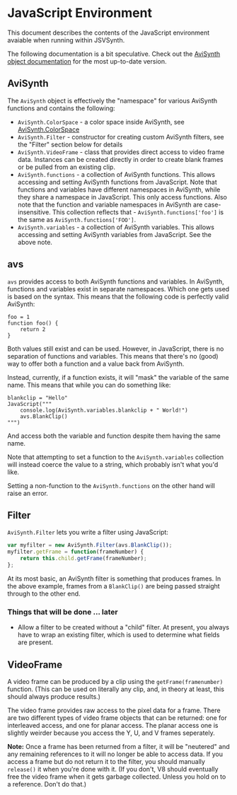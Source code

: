 JavaScript Environment
======================

This document describes the contents of the JavaScript environment avaiable
when running within JSVSynth.

The following documentation is a bit speculative. Check out the
[AviSynth object documentation](api/AviSynth.html) for the most up-to-date
version.

AviSynth
--------

The `AviSynth` object is effectively the "namespace" for various AviSynth
functions and contains the following:

* `AviSynth.ColorSpace` - a color space inside AviSynth, see
  [AviSynth.ColorSpace](api/AviSynth.ColorSpace.html)
* `AviSynth.Filter` - constructor for creating custom AviSynth filters, see
  the "Filter" section below for details
* `AviSynth.VideoFrame` - class that provides direct access to video frame data.
Instances can be created directly in order to create blank frames or be pulled
from an existing clip.
* `AviSynth.functions` - a collection of AviSynth functions. This allows
accessing and setting AviSynth functions from JavaScript. Note that functions
and variables have different namespaces in AviSynth, while they share a
namespace in JavaScript. This only access functions. Also note that the
function and variable namespaces in AviSynth are case-insensitive. This
collection reflects that - `AviSynth.functions['foo']` is the same as
`AviSynth.functions['FOO']`.
* `AviSynth.variables` - a collection of AviSynth variables. This allows
accessing and setting AviSynth variables from JavaScript. See the above note.

avs
---

`avs` provides access to both AviSynth functions and variables. In AviSynth,
functions and variables exist in separate namespaces. Which one gets used is
based on the syntax. This means that the following code is perfectly valid
AviSynth:

```avisynth
foo = 1
function foo() {
    return 2
}
```

Both values still exist and can be used. However, in JavaScript, there is no
separation of functions and variables. This means that there's no (good) way to
offer both a function and a value back from AviSynth.

Instead, currently, if a function exists, it will "mask" the variable of the
same name. This means that while you can do something like:

    blankclip = "Hello"
    JavaScript("""
        console.log(AviSynth.variables.blankclip + " World!")
        avs.BlankClip()
    """)

And access both the variable and function despite them having the same name.

Note that attempting to set a function to the `AviSynth.variables` collection
will instead coerce the value to a string, which probably isn't what you'd like.

Setting a non-function to the `AviSynth.functions` on the other hand will raise
an error.

Filter
------

`AviSynth.Filter` lets you write a filter using JavaScript:

```javascript
var myfilter = new AviSynth.Filter(avs.BlankClip());
myfilter.getFrame = function(frameNumber) {
    return this.child.getFrame(frameNumber);
};
```

At its most basic, an AviSynth filter is something that produces frames. In the
above example, frames from a `BlankClip()` are being passed straight through to
the other end.

### Things that will be done ... later

* Allow a filter to be created without a "child" filter. At present, you always
  have to wrap an existing filter, which is used to determine what fields are
  present.

VideoFrame
----------

A video frame can be produced by a clip using the `getFrame(framenumber)`
function. (This can be used on literally any clip, and, in theory at least, this
should always produce results.)

The video frame provides raw access to the pixel data for a frame. There are two
different types of video frame objects that can be returned: one for interleaved
access, and one for planar access. The planar access one is slightly weirder
because you access the Y, U, and V frames seperately.

**Note:** Once a frame has been returned from a filter, it will be "neutered"
and any remaining references to it will no longer be able to access data. If you
access a frame but do not return it to the filter, you should manually
`release()` it when you're done with it. (If you don't, V8 should eventually
free the video frame when it gets garbage collected. Unless you hold on to a
reference. Don't do that.)
